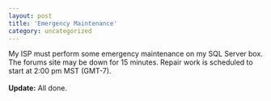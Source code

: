 ```yaml
---
layout: post
title: 'Emergency Maintenance'
category: uncategorized
---
```


My ISP must perform some emergency maintenance on my SQL Server box.  The forums site may be down for 15 minutes.  Repair work is scheduled to start at 2:00 pm MST (GMT-7).<br /><br /><b>Update:</b> All done.
